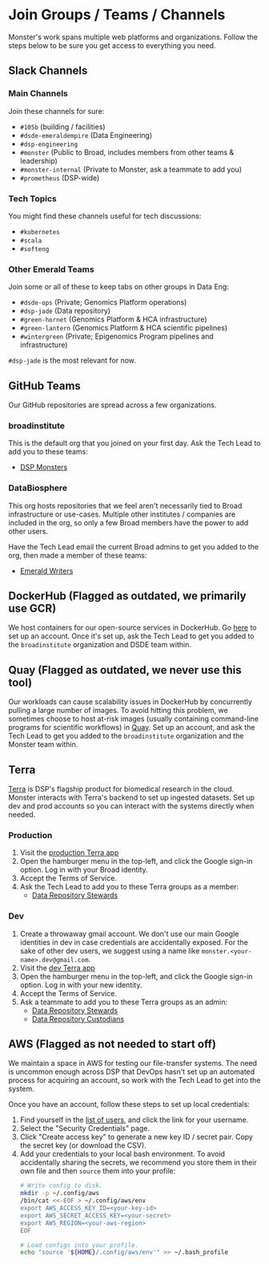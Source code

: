 # Join Groups / Teams / Channels
Monster's work spans multiple web platforms and organizations. Follow the steps
below to be sure you get access to everything you need.

## Slack Channels

### Main Channels
Join these channels for sure:
* `#105b` (building / facilities)
* `#dsde-emeraldempire` (Data Engineering)
* `#dsp-engineering`
* `#monster` (Public to Broad, includes members from other teams & leadership)
* `#monster-internal` (Private to Monster, ask a teammate to add you)
* `#prometheus` (DSP-wide)

### Tech Topics
You might find these channels useful for tech discussions:
* `#kubernetes`
* `#scala`
* `#softeng`

### Other Emerald Teams
Join some or all of these to keep tabs on other groups in Data Eng:
* `#dsde-ops` (Private; Genomics Platform operations)
* `#dsp-jade` (Data repository)
* `#green-hornet` (Genomics Platform & HCA infrastructure)
* `#green-lantern` (Genomics Platform & HCA scientific pipelines)
* `#wintergreen` (Private; Epigenomics Program pipelines and infrastructure)

`#dsp-jade` is the most relevant for now.

## GitHub Teams
Our GitHub repositories are spread across a few organizations.

### broadinstitute
This is the default org that you joined on your first day. Ask the Tech Lead to add you to
these teams:
* [DSP Monsters](https://github.com/orgs/broadinstitute/teams/dsp-monsters)

### DataBiosphere
This org hosts repositories that we feel aren't necessarily tied to Broad infrastructure
or use-cases. Multiple other institutes / companies are included in the org, so only a few
Broad members have the power to add other users.

Have the Tech Lead email the current Broad admins to get you added to the org, then made a
member of these teams:
* [Emerald Writers](https://github.com/orgs/DataBiosphere/teams/broademeraldwrite)

## DockerHub (Flagged as outdated, we primarily use GCR)
We host containers for our open-source services in DockerHub. Go [here](https://hub.docker.com/)
to set up an account. Once it's set up, ask the Tech Lead to get you added to the `broadinstitute`
organization and DSDE team within.

## Quay (Flagged as outdated, we never use this tool)
Our workloads can cause scalability issues in DockerHub by concurrently pulling a large
number of images. To avoid hitting this problem, we sometimes choose to host at-risk images
(usually containing command-line programs for scientific workflows) in [Quay](https://quay.io).
Set up an account, and ask the Tech Lead to get you added to the `broadinstitute` organization
and the Monster team within.

## Terra
[Terra](https://terra.bio/) is DSP's flagship product for biomedical research in the cloud.
Monster interacts with Terra's backend to set up ingested datasets. Set up dev and prod accounts
so you can interact with the systems directly when needed.

### Production
1. Visit the [production Terra app](https://app.terra.bio/)
2. Open the hamburger menu in the top-left, and click the Google sign-in option. Log in with
   your Broad identity.
3. Accept the Terms of Service.
4. Ask the Tech Lead to add you to these Terra groups as a member:
   * [Data Repository Stewards](https://app.terra.bio/#groups/Stewards)

### Dev
1. Create a throwaway gmail account. We don't use our main Google identities in dev
   in case credentials are accidentally exposed. For the sake of other dev users, we suggest
   using a name like `monster.<your-name>.dev@gmail.com`.
2. Visit the [dev Terra app](https://bvdp-saturn-dev.appspot.com/)
3. Open the hamburger menu in the top-left, and click the Google sign-in option. Log in with
   your new identity.
4. Accept the Terms of Service.
5. Ask a teammate to add you to these Terra groups as an admin:
   * [Data Repository Stewards](https://bvdp-saturn-dev.appspot.com/#groups/JadeStewards-dev)
   * [Data Repository Custodians](https://bvdp-saturn-dev.appspot.com/#groups/JadeCustodians-dev)

## AWS (Flagged as not needed to start off)
We maintain a space in AWS for testing our file-transfer systems. The need is uncommon
enough across DSP that DevOps hasn't set up an automated process for acquiring an account,
so work with the Tech Lead to get into the system.

Once you have an account, follow these steps to set up local credentials:
1. Find yourself in the [list of users](https://console.aws.amazon.com/iam/home?region=us-east-1#/users),
   and click the link for your username.
2. Select the "Security Credentials" page.
3. Click "Create access key" to generate a new key ID / secret pair. Copy the secret
   key (or download the CSV).
4. Add your credentials to your local bash environment. To avoid accidentally sharing the secrets,
   we recommend you store them in their own file and then `source` them into your profile:
   ```bash
   # Write config to disk.
   mkdir -p ~/.config/aws
   /bin/cat <<-EOF > ~/.config/aws/env
   export AWS_ACCESS_KEY_ID=<your-key-id>
   export AWS_SECRET_ACCESS_KEY=<your-secret>
   export AWS_REGION=<your-aws-region>
   EOF

   # Load configs into your profile.
   echo "source '${HOME}/.config/aws/env'" >> ~/.bash_profile
   ```
